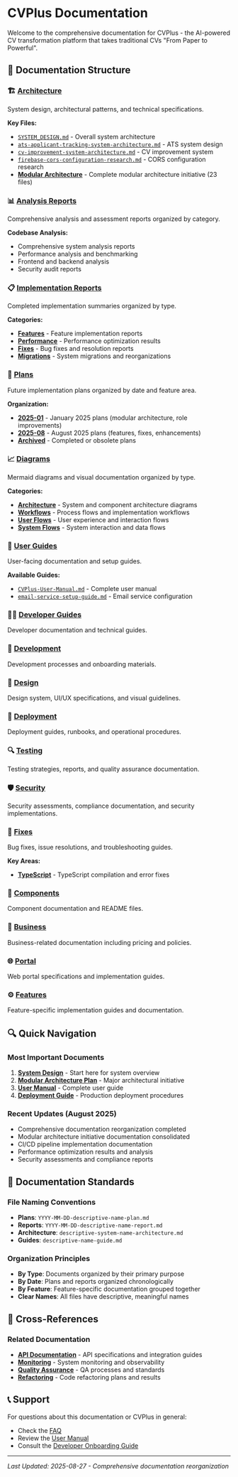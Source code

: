 # CVPlus Documentation

Welcome to the comprehensive documentation for CVPlus - the AI-powered CV transformation platform that takes traditional CVs "From Paper to Powerful".

## 📁 Documentation Structure

### 🏗️ [Architecture](./architecture/README.md)
System design, architectural patterns, and technical specifications.

**Key Files:**
- [`SYSTEM_DESIGN.md`](./architecture/SYSTEM_DESIGN.md) - Overall system architecture
- [`ats-applicant-tracking-system-architecture.md`](./architecture/ats-applicant-tracking-system-architecture.md) - ATS system design  
- [`cv-improvement-system-architecture.md`](./architecture/cv-improvement-system-architecture.md) - CV improvement system
- [`firebase-cors-configuration-research.md`](./architecture/firebase-cors-configuration-research.md) - CORS configuration research
- [**Modular Architecture**](./architecture/modular-architecture/README.md) - Complete modular architecture initiative (23 files)

### 📊 [Analysis Reports](./analysis-reports/)
Comprehensive analysis and assessment reports organized by category.

**Codebase Analysis:**
- Comprehensive system analysis reports
- Performance analysis and benchmarking
- Frontend and backend analysis
- Security audit reports

### 📋 [Implementation Reports](./implementation-reports/)
Completed implementation summaries organized by type.

**Categories:**
- **[Features](./implementation-reports/features/)** - Feature implementation reports
- **[Performance](./implementation-reports/performance/)** - Performance optimization results  
- **[Fixes](./implementation-reports/fixes/)** - Bug fixes and resolution reports
- **[Migrations](./implementation-reports/migrations/)** - System migrations and reorganizations

### 📅 [Plans](./plans/)
Future implementation plans organized by date and feature area.

**Organization:**
- **[2025-01](./plans/2025-01/)** - January 2025 plans (modular architecture, role improvements)
- **[2025-08](./plans/2025-08/)** - August 2025 plans (features, fixes, enhancements)
- **[Archived](./plans/archived/)** - Completed or obsolete plans

### 📈 [Diagrams](./diagrams/)
Mermaid diagrams and visual documentation organized by type.

**Categories:**
- **[Architecture](./diagrams/architecture/)** - System and component architecture diagrams
- **[Workflows](./diagrams/workflows/)** - Process flows and implementation workflows
- **[User Flows](./diagrams/user-flows/)** - User experience and interaction flows
- **[System Flows](./diagrams/system-flows/)** - System interaction and data flows

### 👤 [User Guides](./user-guides/)
User-facing documentation and setup guides.

**Available Guides:**
- [`CVPlus-User-Manual.md`](./user-guides/CVPlus-User-Manual.md) - Complete user manual
- [`email-service-setup-guide.md`](./user-guides/email-service-setup-guide.md) - Email service configuration

### 👨‍💻 [Developer Guides](./developer-guides/)
Developer documentation and technical guides.

### 🔧 [Development](./development/)
Development processes and onboarding materials.

### 🎨 [Design](./design/)
Design system, UI/UX specifications, and visual guidelines.

### 🚀 [Deployment](./deployment/)
Deployment guides, runbooks, and operational procedures.

### 🔍 [Testing](./testing/)
Testing strategies, reports, and quality assurance documentation.

### 🛡️ [Security](./security/)
Security assessments, compliance documentation, and security implementations.

### 🔧 [Fixes](./fixes/)
Bug fixes, issue resolutions, and troubleshooting guides.

**Key Areas:**
- **[TypeScript](./fixes/typescript/)** - TypeScript compilation and error fixes

### 📱 [Components](./components/)
Component documentation and README files.

### 🏢 [Business](./business/)
Business-related documentation including pricing and policies.

### 🌐 [Portal](./portal/)
Web portal specifications and implementation guides.

### ⚙️ [Features](./features/)
Feature-specific implementation guides and documentation.

## 🔍 Quick Navigation

### Most Important Documents
1. **[System Design](./architecture/SYSTEM_DESIGN.md)** - Start here for system overview
2. **[Modular Architecture Plan](./architecture/modular-architecture/2025-01-27-modular-architecture-plan.md)** - Major architectural initiative
3. **[User Manual](./user-guides/CVPlus-User-Manual.md)** - Complete user guide
4. **[Deployment Guide](./deployment/DEPLOYMENT_GUIDE.md)** - Production deployment procedures

### Recent Updates (August 2025)
- Comprehensive documentation reorganization completed
- Modular architecture initiative documentation consolidated
- CI/CD pipeline implementation documentation
- Performance optimization results and analysis
- Security assessments and compliance reports

## 📝 Documentation Standards

### File Naming Conventions
- **Plans**: `YYYY-MM-DD-descriptive-name-plan.md`
- **Reports**: `YYYY-MM-DD-descriptive-name-report.md` 
- **Architecture**: `descriptive-system-name-architecture.md`
- **Guides**: `descriptive-name-guide.md`

### Organization Principles
- **By Type**: Documents organized by their primary purpose
- **By Date**: Plans and reports organized chronologically
- **By Feature**: Feature-specific documentation grouped together
- **Clear Names**: All files have descriptive, meaningful names

## 🔗 Cross-References

### Related Documentation
- **[API Documentation](./api-documentation/)** - API specifications and integration guides
- **[Monitoring](./monitoring/)** - System monitoring and observability
- **[Quality Assurance](./quality-assurance/)** - QA processes and standards
- **[Refactoring](./refactoring/)** - Code refactoring plans and results

## 📞 Support

For questions about this documentation or CVPlus in general:
- Check the [FAQ](./support/faq.md)
- Review the [User Manual](./user-guides/CVPlus-User-Manual.md)
- Consult the [Developer Onboarding Guide](./development/onboarding/developer-onboarding-guide.md)

---

*Last Updated: 2025-08-27 - Comprehensive documentation reorganization*